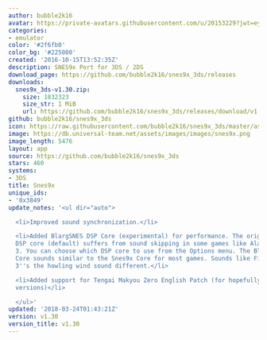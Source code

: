 ```yaml
---
author: bubble2k16
avatar: https://private-avatars.githubusercontent.com/u/20153229?jwt=eyJhbGciOiJIUzI1NiIsInR5cCI6IkpXVCJ9.eyJpc3MiOiJnaXRodWIuY29tIiwiYXVkIjoicmF3LmdpdGh1YnVzZXJjb250ZW50LmNvbSIsImtleSI6ImtleTEiLCJleHAiOjE3MzQ2MzI3NjAsIm5iZiI6MTczNDYzMTU2MCwicGF0aCI6Ii91LzIwMTUzMjI5In0.yDFstU2ErnxRFhqIYRx55NbgHGiFe4v52PtWYyWejL4&v=4
categories:
- emulator
color: '#2f6fb0'
color_bg: '#225080'
created: '2016-10-15T13:52:35Z'
description: SNES9x Port for 3DS / 2DS
download_page: https://github.com/bubble2k16/snes9x_3ds/releases
downloads:
  snes9x_3ds-v1.30.zip:
    size: 1832323
    size_str: 1 MiB
    url: https://github.com/bubble2k16/snes9x_3ds/releases/download/v1.30/snes9x_3ds-v1.30.zip
github: bubble2k16/snes9x_3ds
icon: https://raw.githubusercontent.com/bubble2k16/snes9x_3ds/master/assets/icon.png
image: https://db.universal-team.net/assets/images/images/snes9x.png
image_length: 5476
layout: app
source: https://github.com/bubble2k16/snes9x_3ds
stars: 460
systems:
- 3DS
title: Snes9x
unique_ids:
- '0x3849'
update_notes: '<ul dir="auto">

  <li>Improved sound synchronization.</li>

  <li>Added BlargSNES DSP Core (experimental) for performance. The original Snes9X
  DSP core (default) suffers from sound skipping in some games like Aladdin and Gradius
  3. You can choose which DSP core to use from the Options menu. The BlargSNES DSP
  Core sounds similar to the Snes9x Core for most games. Sounds like Final Fantasy
  3''s the howling wind sound different.</li>

  <li>Added support for Tengai Makyou Zero English Patch (for hopefully all future
  versions)</li>

  </ul>'
updated: '2018-03-24T01:43:21Z'
version: v1.30
version_title: v1.30
---
```

